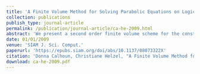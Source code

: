 ```yaml
---
title: 'A Finite Volume Method for Solving Parabolic Equations on Logically Cartesian Curved Surface Meshes'
collection: publications
publish_type: journal-article
permalink: /publication/journal-article/ca-he-2009.html
abstract: 'We present a second order finite volume scheme for the constant-coefficient diffusion equation on curved parametric surfaces. While our scheme is applicable to general quadrilateral surface meshes based on smooth or piecewise smooth coordinate transformations, our primary moti- vation for developing the present scheme is to solve diffusion problems on a particular set of circular and spherical meshes introduced in [D. A. Calhoun, C. Helzel, and R. J. LeVeque, SIAM Rev., 50 (2008), pp. 723--752] for the discretization of hyperbolic problems. These grids are generated from mappings of a single Cartesian grid and were designed to have nearly uniform cells sizes and avoid the pole singularity associated with polar or spherical grid mappings. The present method for parabolic equations offers several advantages. It does not require analytic metric terms, shows second order accuracy on our disk and sphere grids, can be easily coupled to existing finite volume solvers for logically Cartesian meshes, and handles general mixed boundary conditions. Our parabolic scheme should appeal to researchers in the fields of geophysical fluid dynamics, computational biology, and any other discipline that requires the solution of parabolic equations on quadrilateral surface meshes. In this article, we present several numerical examples demonstrating the accuracy of the scheme, and then use the scheme to solve advection-reaction-diffusion equations modeling biological pattern for- mation on surfaces.'
date: 01/01/2009
venue: 'SIAM J. Sci. Comput.'
paperurl: 'https://epubs.siam.org/doi/abs/10.1137/08073322X'
citation: 'Donna Calhoun, Christiane Helzel, "A Finite Volume Method for Solving Parabolic Equations on Logically Cartesian Curved Surface Meshes", <i>SIAM J. Sci. Comput.</i>, 2009.'
download: ca-he-2009.pdf
---
```

